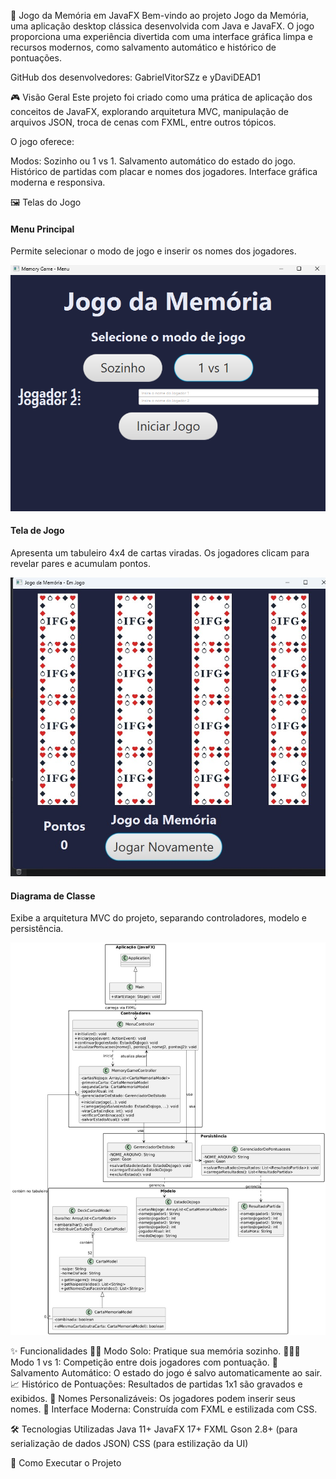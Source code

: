 🧠 Jogo da Memória em JavaFX
Bem-vindo ao projeto Jogo da Memória, uma aplicação desktop clássica desenvolvida com Java e JavaFX. O jogo proporciona uma experiência divertida com uma interface gráfica limpa e recursos modernos, como salvamento automático e histórico de pontuações.

GitHub dos desenvolvedores: GabrielVitorSZz e yDaviDEAD1

🎮 Visão Geral
Este projeto foi criado como uma prática de aplicação dos conceitos de JavaFX, explorando arquitetura MVC, manipulação de arquivos JSON, troca de cenas com FXML, entre outros tópicos.

O jogo oferece:

Modos: Sozinho ou 1 vs 1.
Salvamento automático do estado do jogo.
Histórico de partidas com placar e nomes dos jogadores.
Interface gráfica moderna e responsiva.

🖼️ Telas do Jogo
#### Menu Principal

Permite selecionar o modo de jogo e inserir os nomes dos jogadores.

![Tela do Menu Principal](images/menu.png)

#### Tela de Jogo

Apresenta um tabuleiro 4x4 de cartas viradas. Os jogadores clicam para revelar pares e acumulam pontos.

![Tela do Jogo em Andamento](images/tabuleiro.jpg)

#### Diagrama de Classe

Exibe a arquitetura MVC do projeto, separando controladores, modelo e persistência.

![Diagrama UML do Projeto](images/diagrama.png)


✨ Funcionalidades
🧍‍♂️ Modo Solo: Pratique sua memória sozinho.
🧑‍🤝‍🧑 Modo 1 vs 1: Competição entre dois jogadores com pontuação.
💾 Salvamento Automático: O estado do jogo é salvo automaticamente ao sair.
📈 Histórico de Pontuações: Resultados de partidas 1x1 são gravados e exibidos.
📝 Nomes Personalizáveis: Os jogadores podem inserir seus nomes.
🎨 Interface Moderna: Construída com FXML e estilizada com CSS.

🛠️ Tecnologias Utilizadas
Java 11+
JavaFX 17+
FXML
Gson 2.8+ (para serialização de dados JSON)
CSS (para estilização da UI)

🚀 Como Executar o Projeto
